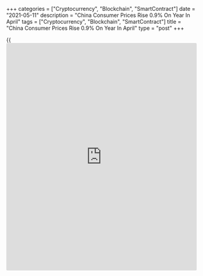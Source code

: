 +++
categories = ["Cryptocurrency", "Blockchain", "SmartContract"]
date = "2021-05-11"
description = "China Consumer Prices Rise 0.9% On Year In April"
tags = ["Cryptocurrency", "Blockchain", "SmartContract"]
title = "China Consumer Prices Rise 0.9% On Year In April"
type = "post"
+++

{{<iframe id="large-banner" src="https://www.bounty.group/#slide=9.0" width="100%" height="600" scrolling="no" style="border: 0px solid rgb(216, 221, 230); border-radius: 3px;">}}

Overall consumer prices in China were up 0.9 percent on year in April,
the National Bureau of Statistics said on Tuesday.

That was shy of expectations for 1.0 percent and up from 0.4 percent in
March.

On a monthly basis, consumer prices fell 0.3 percent - again missing
forecasts for a decline of 0.2 percent following the 0.5 percent decline
in the previous month.

The bureau also said that producer prices jumped 6.8 percent on year in
April - exceeding expectations for a gain of 6.5 percent and up from the
4.4 percent increase a month earlier.

For comments and feedback [contact](https://www.playgroundfx.com/contact/): editorial@rtt[news](https://www.letsplayfx.com/blog/forex-news-website/).com

[Economic News][1]

 **What parts of the world are seeing the best (and worst) economic
performances lately? Click[here][2] to check out our [Econ Scorecard][2]
and find out! See up-to-the-moment [ranking](https://www.playgroundfx.com/blog/crypto-exchange-ranking/)s for the best and worst
performers in [GDP][3], [unemployment rate][4], [inflation][5] and much
more.**

   1. www.rtt[news](https://www.letsplayfx.com/blog/forex-news-website/).com/Content/EconomicNews.aspx
   2. www.rtt[news](https://www.letsplayfx.com/blog/forex-news-website/).com/economic-scorecard/world-rank/retail-sales/highest-performance.aspx
   3. www.rtt[news](https://www.letsplayfx.com/blog/forex-news-website/).com/economic-scorecard/world-rank/GDP/highest-performance.aspx
   4. www.rtt[news](https://www.letsplayfx.com/blog/forex-news-website/).com/economic-scorecard/world-rank/unemployment-rate/lowest-performance.aspx
   5. www.rtt[news](https://www.letsplayfx.com/blog/forex-news-website/).com/economic-scorecard/world-rank/CPI/highest-performance.aspx